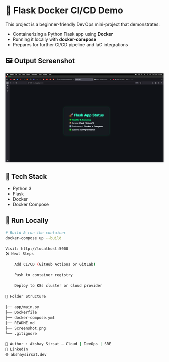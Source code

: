 # 🔧 Flask Docker CI/CD Demo

This project is a beginner-friendly DevOps mini-project that demonstrates:

- Containerizing a Python Flask app using **Docker**
- Running it locally with **docker-compose**
- Prepares for further CI/CD pipeline and IaC integrations

## 🖼 Output Screenshot

![Flask App Output](./Screenshot.png)


## 🚀 Tech Stack

- Python 3
- Flask
- Docker
- Docker Compose

## 🧪 Run Locally

```bash
# Build & run the container
docker-compose up --build

Visit: http://localhost:5000
🛠 Next Steps

    Add CI/CD (GitHub Actions or GitLab)

    Push to container registry

    Deploy to K8s cluster or cloud provider

📂 Folder Structure

├── app/main.py
├── Dockerfile
├── docker-compose.yml
├── README.md
├── Screenshot.png
└── .gitignore

👤 Author : Akshay Sirsat — Cloud | DevOps | SRE
🔗 LinkedIn
🌐 akshaysirsat.dev




